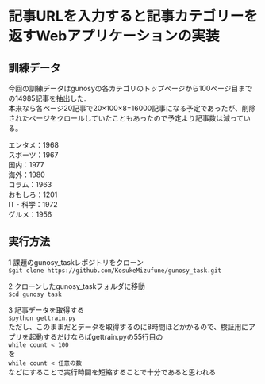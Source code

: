 # 記事URLを入力すると記事カテゴリーを返すWebアプリケーションの実装

## 訓練データ
今回の訓練データはgunosyの各カテゴリのトップページから100ページ目までの14985記事を抽出した.  
本来なら各ページ20記事で20×100×8=16000記事になる予定であったが、削除されたページをクロールしていたこともあったので予定より記事数は減っている。 

エンタメ：1968  
スポーツ：1967  
国内：1977  
海外：1980  
コラム：1963  
おもしろ：1201  
IT・科学：1972  
グルメ：1956

## 実行方法  
1 課題のgunosy_taskレポジトリをクローン  
`$git clone https://github.com/KosukeMizufune/gunosy_task.git`

2 クローンしたgunosy_taskフォルダに移動  
`$cd gunosy task`

3 記事データを取得する  
`$python gettrain.py`  
ただし、このままだとデータを取得するのに8時間ほどかかるので、検証用にアプリを起動するだけならばgettrain.pyの55行目の  
`while count < 100`  
を  
`while count < 任意の数`  
などにすることで実行時間を短縮することで十分であると思われる